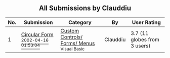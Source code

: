 ﻿<div align="center">

## All Submissions by Clauddiu

</div>

No.  | Submission | Category | By   | User Rating
---- | ---------- | -------- | ---- | -----------
1 | [Circular Form<br /><sup>2002-04-16 01:53:04</sup>](https://github.com/Planet-Source-Code/clauddiu-circular-form__1-33845) | [Custom Controls/ Forms/  Menus<br /><sup>Visual Basic</sup>](../ByCategory/custom-controls-forms-menus__1-4.md) | Clauddiu | 3.7 (11 globes from 3 users)
